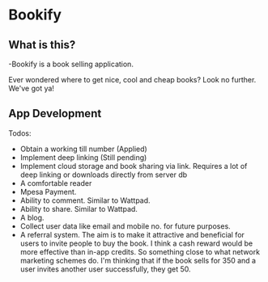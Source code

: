 # Bookify

## What is this?
-Bookify is a book selling application.

Ever wondered where to get nice, cool and cheap books?
Look no further. We've got ya!

## App Development
Todos:
- Obtain a working till number (Applied)
- Implement deep linking (Still pending)
- Implement cloud storage and book sharing via link. Requires a lot of deep linking or downloads directly from server db
- A comfortable reader
- Mpesa Payment. 
- Ability to comment. Similar to Wattpad. 
- Ability to share. Similar to Wattpad. 
- A blog. 
- Collect user data like email and mobile no. for future purposes. 
- A referral system. The aim is to make it attractive and beneficial for users to invite people to buy the book. I think a cash reward would be more effective than in-app credits. So something close to what network marketing schemes do. I'm thinking that if the book sells for 350 and a user invites another user successfully, they get 50.

